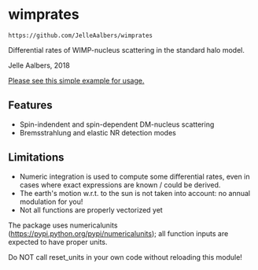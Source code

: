wimprates
=========

`https://github.com/JelleAalbers/wimprates`

Differential rates of WIMP-nucleus scattering in the standard halo model.

Jelle Aalbers, 2018

[Please see this simple example for usage.](https://github.com/JelleAalbers/blob/master/notebooks/Example.ipynb)

Features
--------
  - Spin-indendent and spin-dependent DM-nucleus scattering
  - Bremsstrahlung and elastic NR detection modes

Limitations
-----------
 - Numeric integration is used to compute some differential rates, even in cases where exact expressions are known / could be derived.
 - The earth's motion w.r.t. to the sun is not taken into account: no annual modulation for you!
 - Not all functions are properly vectorized yet

The package uses numericalunits (https://pypi.python.org/pypi/numericalunits); all function inputs
are expected to have proper units. 

Do NOT call reset_units in your own code without reloading this module!
